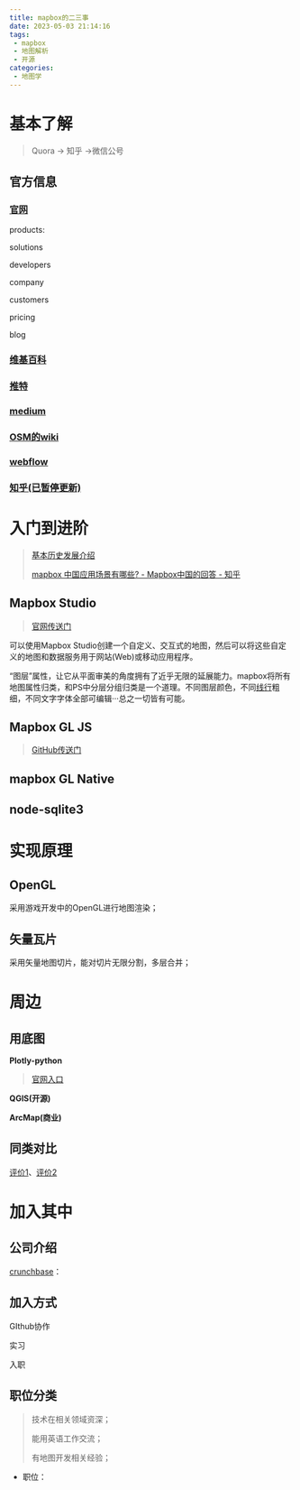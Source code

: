 ```yaml
---
title: mapbox的二三事
date: 2023-05-03 21:14:16
tags:
 - mapbox
 - 地图解析
 - 开源
categories:
 - 地图学
---
```


# 基本了解

> Quora -> 知乎 ->微信公号

## 官方信息



### [官网](https://www.mapbox.com/)

products: 

solutions

developers

company

customers

pricing

blog

### [维基百科](https://zh.wikipedia.org/wiki/Mapbox)

### [推特](https://twitter.com/Mapbox)

### [medium](https://medium.com/@Mapbox)

### [OSM的wiki](https://wiki.openstreetmap.org/wiki/Mapbox)

### [webflow](https://webflow.com/made-in-webflow/mapbox)

### [知乎(已暂停更新)](https://www.zhihu.com/org/mapboxzhong-guo)





# 入门到进阶

> [基本历史发展介绍](https://blog.csdn.net/terrychinaz/article/details/113736563)
>
> [mapbox 中国应用场景有哪些? - Mapbox中国的回答 - 知乎](https://www.zhihu.com/question/299689272/answer/518774719)

## Mapbox Studio

> [官网传送门](https://link.zhihu.com/?target=https%3A//www.mapbox.com/mapbox-studio/)

可以使用Mapbox Studio创建一个自定义、交互式的地图，然后可以将这些自定义的地图和数据服务用于网站(Web)或移动应用程序。

“图层”属性，让它从平面审美的角度拥有了近乎无限的延展能力。mapbox将所有地图属性归类，和PS中分层分组归类是一个道理。不同图层颜色，不同[线行](https://www.zhihu.com/search?q=线行&search_source=Entity&hybrid_search_source=Entity&hybrid_search_extra={"sourceType"%3A"answer"%2C"sourceId"%3A276178214})粗细，不同文字字体全部可编辑···总之一切皆有可能。

## Mapbox GL JS

> [GitHub传送门](https://github.com/mapbox/mapbox-gl-js)

## mapbox GL Native



## node-sqlite3



# 实现原理

## OpenGL

采用游戏开发中的OpenGL进行地图渲染；

## 矢量瓦片

采用矢量地图切片，能对切片无限分割，多层合并；

# 周边

## 用底图

**Plotly-python**

> [官网入口](https://plotly.com/python/mapbox-layers/)

**QGIS(开源)**

**ArcMap(商业)**

## 同类对比

[评价1](https://www.codementor.io/@victorgerardtemprano/pros-and-cons-of-using-mapbox-for-your-project-dx04pfgxw)、[评价2](https://www.megumethod.com/blog/mapbox-and-its-options)

# 加入其中

## 公司介绍

[crunchbase](https://www.crunchbase.com/organization/mapbox)：

## 加入方式

GIthub协作

实习

入职

## 职位分类

> 技术在相关领域资深；
>
> 能用英语工作交流；
>
> 有地图开发相关经验；

* 职位：

